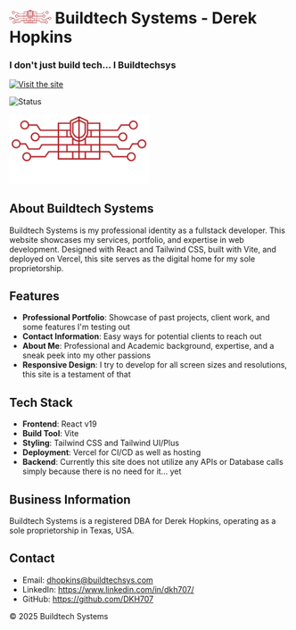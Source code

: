 # <img src="./client/public/RedLogo_noText.png" height="25"></img> Buildtech Systems - Derek Hopkins

<h3>I don't just build tech... I Buildtechsys</h3>

[![Visit the site](https://img.shields.io/badge/Visit-Website-red)](https://buildtechsys.com)
<br/> 

![Status](https://img.shields.io/website?url=https://buildtechsys.com/)


<img src="./client/public/logo.png" width="250" alt="Buildtech Systems Logo"></img>

## About Buildtech Systems

Buildtech Systems is my professional identity as a fullstack developer. This website showcases my services, portfolio, and expertise in web development. Designed with React and Tailwind CSS, built with Vite, and deployed on Vercel, this site serves as the digital home for my sole proprietorship.

## Features

- **Professional Portfolio**: Showcase of past projects, client work, and some features I'm testing out
- **Contact Information**: Easy ways for potential clients to reach out
- **About Me**: Professional and Academic background, expertise, and a sneak peek into my other passions
- **Responsive Design**: I try to develop for all screen sizes and resolutions, this site is a testament of that

## Tech Stack

- **Frontend**: React v19
- **Build Tool**: Vite 
- **Styling**: Tailwind CSS and Tailwind UI/Plus
- **Deployment**: Vercel for CI/CD as well as hosting
- **Backend**: Currently this site does not utilize any APIs or Database calls simply because there is no need for it... yet

## Business Information

Buildtech Systems is a registered DBA for Derek Hopkins, operating as a sole proprietorship in Texas, USA.

## Contact

- Email: dhopkins@buildtechsys.com
- LinkedIn: https://www.linkedin.com/in/dkh707/
- GitHub: https://github.com/DKH707

&copy; 2025 Buildtech Systems
